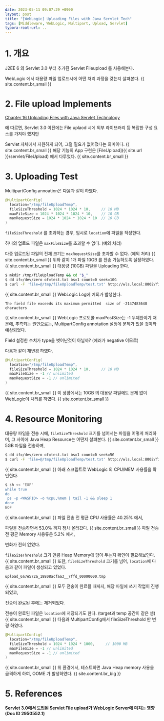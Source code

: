```yaml
---
date: 2023-05-11 09:07:29 +0900
layout: post
title: "[WebLogic] Uploading Files with Java Servlet Tech"
tags: [Middleware, WebLogic, Multipart, Upload, Servlet]
typora-root-url: ..
---
```


# 1. 개요

J2EE 6 의 Servlet 3.0 부터 추가된 Servlet Fileupload 를 사용해본다.

WebLogic 에서 대용량 파일 업로드시에 어떤 처리 과정을 갖는지 살펴본다.
{{ site.content.br_small }}
# 2. File upload Implements

[Chapter 16 Uploading Files with Java Servlet Technology](https://docs.oracle.com/javaee/6/tutorial/doc/glrbb.html)

에 따르면, Servlet 3.0 이전에는 File uplaod 시에 외부 라이브러리 등 복잡한 구성 요소를 가져야 했지만

Servlet 자체에서 지원하게 되어, 그럴 필요가 없어졌다는 의미이다.
{{ site.content.br_small }}
해당 기능의 App 구현은 [FileUpload]({{ site.url }}/servlet/FileUpload) 에서 다루었다.
{{ site.content.br_small }}
# 3. Uploading Test

MultipartConfig annoation은 다음과 같이 하였다.

```java
@MultipartConfig(
  location="/tmp/fileUploadTemp",
  fileSizeThreshold = 1024 * 1024 * 10,     // 10 MB
  maxFileSize = 1024 * 1024 * 1024 * 10,    // 10 GB
  maxRequestSize = 1024 * 1024 * 1024 * 10  // 10 GB
)
```

`fileSizeThreshold` 를 초과하는 경우, 임시로 `location`에 파일을 작성한다.

하나의 업로드 파일은 `maxFileSize`를 초과할 수 없다. (예외 처리)

다중 업로드된 파일의 전체 크기는 `maxRequestSize`를 초과할 수 없다. (예외 처리)
{{ site.content.br_small }}
위와 같이 1개 파일 10GB 를 전송 가능하도록 설정하였다.
{{ site.content.br_small }}
대용량 (10GB) 파일을 Uploading 한다.

```sh
$ mkdir /tmp/fileUploadTemp && cd "$_"
$ dd if=/dev/zero of=test.txt bs=1 count=0 seek=10G
$ curl -F 'file=@/tmp/fileUploadTemp/test.txt' http://wls.local:8002/fileUpload/fileuploadservlet
```
{{ site.content.br_small }}
WebLogic Log에 예외가 발생한다.

```
The field file exceeds its maximum permitted  size of -2147483648 characters
```
{{ site.content.br_small }}
WebLogic 프로토콜 maxPostSize는 -1 무제한이기 때문에, 추측되는 원인으로는, MultipartConfig annotation 설정에 문제가 있을 것이라 예상되었다.

Field 설정한 수치가 type을 벗어난것이 아닐까? (에러가 negative 이므로)

다음과 같이 재변경 하였다.

```java
@MultipartConfig(
  location="/tmp/fileUploadTemp",
  fileSizeThreshold = 1024 * 1024 * 10,     // 10 MB
  maxFileSize = -1 // unlimited
  maxRequestSize = -1 // unlimited
)
```
{{ site.content.br_small }}
이 상황에서는 10GB 의 대용량 파일에도 문제 없이 WebLogic이 처리를 하였다.
{{ site.content.br_small }}
# 4. Resource Monitoring

대용량 파일을 전송 시에, `fileSizeThreshold` 크기를 넘어서는 파일을 어떻게 처리하며, 그 사이에 Java Heap Resource는 어떤지 살펴본다.
{{ site.content.br_small }}
5GB 파일을 전송하며,

```sh
$ dd if=/dev/zero of=test.txt bs=1 count=0 seek=5G
$ curl -F 'file=@/tmp/fileUploadTemp/test.txt' http://wls.local:8002/fileUpload/fileuploadservlet
```
{{ site.content.br_small }}
아래 스크립트로 WebLogic 의 CPU/MEM 사용률을 확인한다.

```sh
$ sh << "EOF"
while true
do
 ps -p <WASPID> -o %cpu,%mem | tail -1 && sleep 1
done
EOF
```
{{ site.content.br_small }}
파일 전송 전 평균 CPU 사용률은 40.25% 에서,

파일을 전송하면서 53.0% 까지 점차 올라갔다.
{{ site.content.br_small }}
파일 전송 전 평균 Memory 사용류은 5.2% 에서,

변화가 전혀 없었다.

`fileSizeThreshold` 크기 만큼 Heap Memory에 담아 두는지 확인이 필요해보인다.
{{ site.content.br_small }}
또한, `fileSizeThreshold` 크기를 넘어, `location`에 다음과 같이 파일이 생성되고 있었다.

```
upload_6a7e572a_18808acfaa3__7ffd_00000000.tmp
```
{{ site.content.br_small }}
모두 전송이 완료될 때까지, 해당 파일에 쓰기 작업이 진행되었고,

전송이 완료된 후에는 제거되었다.

전송이 완료된 파일은 `location`에 저장되기도 한다. (target과 temp 공간이 같은 셈)
{{ site.content.br_small }}
다음과 MultipartConfig에서 fileSizeThreshold 만 변경 하였다.

```java
@MultipartConfig(
  location="/tmp/fileUploadTemp",
  fileSizeThreshold = 1024 * 1024 * 1000,     // 1000 MB
  maxFileSize = -1 // unlimited
  maxRequestSize = -1 // unlimited
)
```
{{ site.content.br_small }}
위 환경에서, 테스트하면 Java Heap memory 사용을 급격하게 하여, OOME 가 발생하였다.
{{ site.content.br_big }}
# 5. References

**Servlet 3.0에서 도입된 Servlet File upload가 WebLogic Server에 미치는 영향 (Doc ID 2950552.1)**
